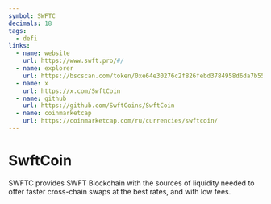 ```yaml
---
symbol: SWFTC
decimals: 18
tags:
  - defi
links:
  - name: website
    url: https://www.swft.pro/#/
  - name: explorer
    url: https://bscscan.com/token/0xe64e30276c2f826febd3784958d6da7b55dfbad3
  - name: x
    url: https://x.com/SwftCoin
  - name: github
    url: https://github.com/SwftCoins/SwftCoin
  - name: coinmarketcap
    url: https://coinmarketcap.com/ru/currencies/swftcoin/
---
```


# SwftCoin

SWFTC provides SWFT Blockchain with the sources of liquidity needed to offer faster cross-chain swaps at the best rates, and with low fees.

